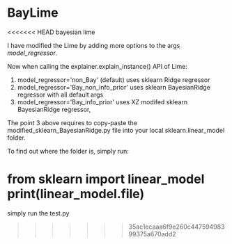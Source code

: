 # BayLime
<<<<<<< HEAD
 bayesian lime


I have modified the Lime by adding more options to the args *model_regressor*.

Now when calling the explainer.explain_instance() API of Lime:
1. model_regressor='non_Bay' (default) uses sklearn Ridge regressor
2. model_regressor='Bay_non_info_prior' uses sklearn BayesianRidge regressor with all default args
3. model_regressor='Bay_info_prior' uses XZ modifed sklearn BayesianRidge regressor, 

The point 3 above requires to copy-paste the modified_sklearn_BayesianRidge.py file into your local sklearn.linear_model folder.

To find out where the folder is, simply run:

from sklearn import linear_model
print(linear_model.__file__)
=======
 simply run the test.py
>>>>>>> 35ac1ecaaa6f9e260c44759498399375a670add2
